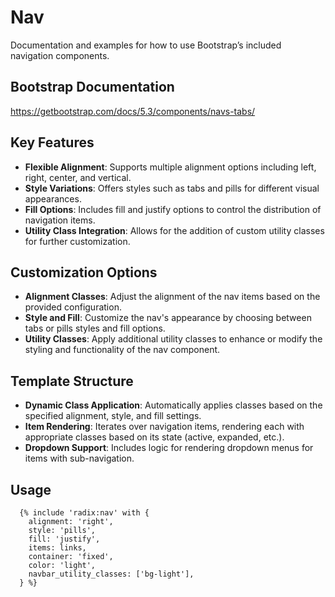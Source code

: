 # Nav

Documentation and examples for how to use Bootstrap’s included navigation components.

## Bootstrap Documentation

https://getbootstrap.com/docs/5.3/components/navs-tabs/

## Key Features

- **Flexible Alignment**: Supports multiple alignment options including left, right, center, and vertical.
- **Style Variations**: Offers styles such as tabs and pills for different visual appearances.
- **Fill Options**: Includes fill and justify options to control the distribution of navigation items.
- **Utility Class Integration**: Allows for the addition of custom utility classes for further customization.

## Customization Options

- **Alignment Classes**: Adjust the alignment of the nav items based on the provided configuration.
- **Style and Fill**: Customize the nav's appearance by choosing between tabs or pills styles and fill options.
- **Utility Classes**: Apply additional utility classes to enhance or modify the styling and functionality of the nav component.

## Template Structure

- **Dynamic Class Application**: Automatically applies classes based on the specified alignment, style, and fill settings.
- **Item Rendering**: Iterates over navigation items, rendering each with appropriate classes based on its state (active, expanded, etc.).
- **Dropdown Support**: Includes logic for rendering dropdown menus for items with sub-navigation.

## Usage

```twig
  {% include 'radix:nav' with {
    alignment: 'right',
    style: 'pills',
    fill: 'justify',
    items: links,
    container: 'fixed',
    color: 'light',
    navbar_utility_classes: ['bg-light'],
  } %}
```
